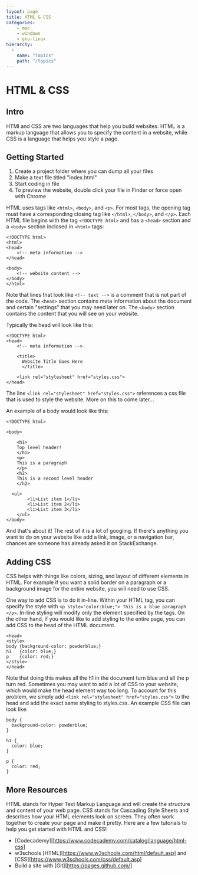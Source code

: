 ```yaml
---
layout: page
title: HTML & CSS
categories:
    - mac
    - windows
    - gnu-linux
hierarchy:
  -
    name: "Topics"
    path: "/topics"
---
```

# HTML & CSS

<p></p>

## Intro

HTMl and CSS are two languages that help you build websites. HTML is a markup language that allows you to specify the content in a website, while CSS is a language that helps you style a page. 

## Getting Started
1. Create a project folder where you can dump all your files
2. Make a text file titled "index.html"
3. Start coding in file
4. To preview the website, double click your file in Finder or force open with Chrome

HTML uses tags like `<html>`, `<body>`, and `<p>`. For most tags, the opening tag must have a corresponding closing tag like `</html>`, `</body>`, and `</p>`. Each HTML file begins with the tag `<!DOCTYPE html>` and has a `<head>` section and a `<body>` section inclosed in 
`<html>` tags:

```
<!DOCTYPE html>
<html>
<head>
	<!-- meta information -->
</head>

<body>
	<!-- website content -->
</body>
</html>
```

Note that lines that look like `<!-- text -->` is a comment that is not part of the code. The `<head>` section contains meta information about the document and certain "settings" that you may need later on. The `<body>` section contains the content that you will see on your website.

Typically the head will look like this:

```
<!DOCTYPE html>
<head>
	<!-- meta information -->

  	<title>
      Website Title Goes Here
	  </title>

    <link rel="stylesheet" href="styles.css">
</head>
```

The line `<link rel="stylesheet" href="styles.css">` references a css file that is used to style the website. More on this to come later...

An example of a body would look like this:

```
<!DOCTYPE html>

<body>

	<h1>
    Top level header!
	</h1>
	<p>
    This is a paragraph
	</p>
	<h2>
    This is a second level header
	</h2>

  <ul>
		<li>List item 1</li>
		<li>List item 2</li>
		<li>List item 3</li>
	</ul>
</body>
```

And that's about it! The rest of it is a lot of googling. If there's anything you want to do on your website like add a link, image, or a navigation bar, chances are someone has already asked it on StackExchange. 

## Adding CSS

CSS helps with things like colors, sizing, and layout of different elements in HTML. For example if you want a solid border on a paragraph or a background image for the entire website, you will need to use CSS.

One way to add CSS is to do it in-line. Within your HTML tag, you can specify the style with `<p style="color:blue;"> This is a blue paragraph </p>`. In-line styling will modify only the element specified by the tags. On the other hand, if you would like to add styling to the entire page, you can add CSS to the head of the HTML document.

```
<head>
<style>
body {background-color: powderblue;}
h1   {color: blue;}
p    {color: red;}
</style>
</head>
```

Note that doing this makes all the h1 in the document turn blue and all the p turn red. Sometimes you may want to add a lot of CSS to your website, which would make the head element way too long. To account for this problem, we simply add `<link rel="stylesheet" href="styles.css">` to the head and add the exact same styling to styles.css. An example CSS file can look like:

```
body {
  background-color: powderblue;
}

h1 {
  color: blue;
}

p {
  color: red;
}
```



## More Resources
HTML stands for Hyper Text Markup Language and will create the structure and content of your web page. CSS stands for Cascading Style Sheets and describes how your HTML elements look on screen. They often work together to create your page and make it pretty. Here are a few tutorials to help you get started with HTML and CSS!
-  [Codecademy][https://www.codecademy.com/catalog/language/html-css]
-  w3schools [HTML][https://www.w3schools.com/html/default.asp] and [CSS][https://www.w3schools.com/css/default.asp]
-  Build a site with [Git][https://pages.github.com/]
